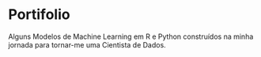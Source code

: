 # Portifolio
Alguns Modelos de Machine Learning em R e Python construídos na minha jornada para tornar-me uma Cientista de Dados.
